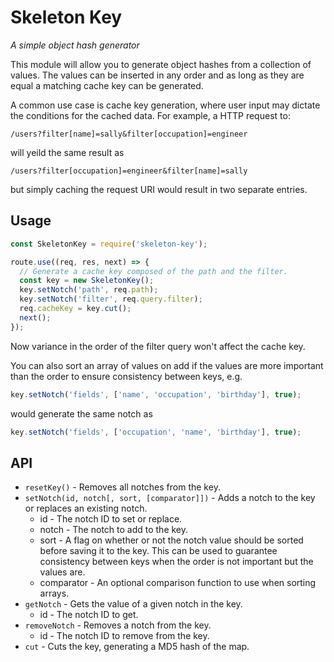 # Skeleton Key

_A simple object hash generator_

This module will allow you to generate object hashes from a collection of values.
The values can be inserted in any order and as long as they are equal a matching
cache key can be generated.

A common use case is cache key generation, where user input may dictate the
conditions for the cached data. For example, a HTTP request to:

`/users?filter[name]=sally&filter[occupation]=engineer`

will yeild the same result as

`/users?filter[occupation]=engineer&filter[name]=sally`

but simply caching the request URI would result in two separate entries.

## Usage

```javascript
const SkeletonKey = require('skeleton-key');

route.use((req, res, next) => {
  // Generate a cache key composed of the path and the filter.
  const key = new SkeletonKey();
  key.setNotch('path', req.path);
  key.setNotch('filter', req.query.filter);
  req.cacheKey = key.cut();
  next();
});
```

Now variance in the order of the filter query won't affect the cache key.

You can also sort an array of values on add if the values are more important
than the order to ensure consistency between keys, e.g.

```javascript
key.setNotch('fields', ['name', 'occupation', 'birthday'], true);
```

would generate the same notch as

```javascript
key.setNotch('fields', ['occupation', 'name', 'birthday'], true);
```

## API

* `resetKey()` - Removes all notches from the key.
* `setNotch(id, notch[, sort, [comparator]])` - Adds a notch to the key or
  replaces an existing notch.
   * id - The notch ID to set or replace.
   * notch - The notch to add to the key.
   * sort - A flag on whether or not the notch value should be sorted
     before saving it to the key. This can be used to guarantee
     consistency between keys when the order is not important but
     the values are.
   * comparator - An optional comparison function to use when sorting arrays.
* `getNotch` - Gets the value of a given notch in the key.
   * id - The notch ID to get.
* `removeNotch` - Removes a notch from the key.
   * id - The notch ID to remove from the key.
* `cut` - Cuts the key, generating a MD5 hash of the map.

